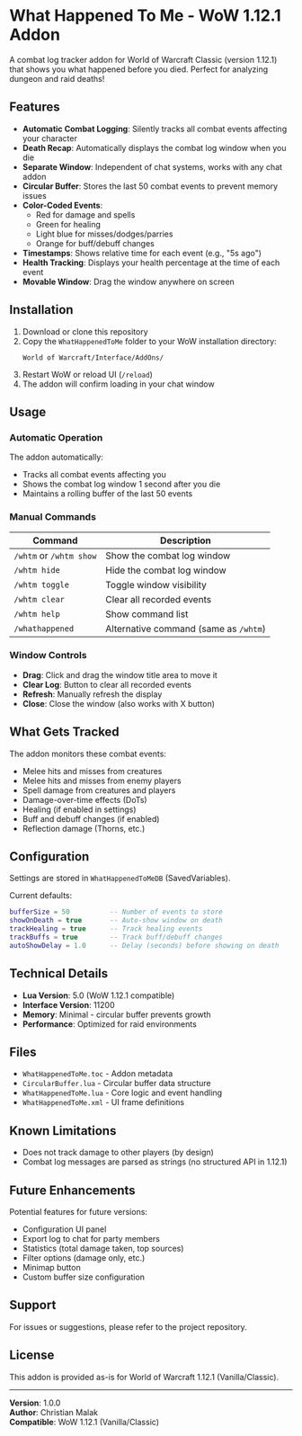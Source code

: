 # What Happened To Me - WoW 1.12.1 Addon

A combat log tracker addon for World of Warcraft Classic (version 1.12.1) that shows you what happened before you died. Perfect for analyzing dungeon and raid deaths!

## Features

- **Automatic Combat Logging**: Silently tracks all combat events affecting your character
- **Death Recap**: Automatically displays the combat log window when you die
- **Separate Window**: Independent of chat systems, works with any chat addon
- **Circular Buffer**: Stores the last 50 combat events to prevent memory issues
- **Color-Coded Events**: 
  - Red for damage and spells
  - Green for healing
  - Light blue for misses/dodges/parries
  - Orange for buff/debuff changes
- **Timestamps**: Shows relative time for each event (e.g., "5s ago")
- **Health Tracking**: Displays your health percentage at the time of each event
- **Movable Window**: Drag the window anywhere on screen

## Installation

1. Download or clone this repository
2. Copy the `WhatHappenedToMe` folder to your WoW installation directory:
   ```
   World of Warcraft/Interface/AddOns/
   ```
3. Restart WoW or reload UI (`/reload`)
4. The addon will confirm loading in your chat window

## Usage

### Automatic Operation
The addon automatically:
- Tracks all combat events affecting you
- Shows the combat log window 1 second after you die
- Maintains a rolling buffer of the last 50 events

### Manual Commands

| Command | Description |
|---------|-------------|
| `/whtm` or `/whtm show` | Show the combat log window |
| `/whtm hide` | Hide the combat log window |
| `/whtm toggle` | Toggle window visibility |
| `/whtm clear` | Clear all recorded events |
| `/whtm help` | Show command list |
| `/whathappened` | Alternative command (same as `/whtm`) |

### Window Controls
- **Drag**: Click and drag the window title area to move it
- **Clear Log**: Button to clear all recorded events
- **Refresh**: Manually refresh the display
- **Close**: Close the window (also works with X button)

## What Gets Tracked

The addon monitors these combat events:
- Melee hits and misses from creatures
- Melee hits and misses from enemy players
- Spell damage from creatures and players
- Damage-over-time effects (DoTs)
- Healing (if enabled in settings)
- Buff and debuff changes (if enabled)
- Reflection damage (Thorns, etc.)

## Configuration

Settings are stored in `WhatHappenedToMeDB` (SavedVariables).

Current defaults:
```lua
bufferSize = 50          -- Number of events to store
showOnDeath = true       -- Auto-show window on death
trackHealing = true      -- Track healing events
trackBuffs = true        -- Track buff/debuff changes
autoShowDelay = 1.0      -- Delay (seconds) before showing on death
```

## Technical Details

- **Lua Version**: 5.0 (WoW 1.12.1 compatible)
- **Interface Version**: 11200
- **Memory**: Minimal - circular buffer prevents growth
- **Performance**: Optimized for raid environments

## Files

- `WhatHappenedToMe.toc` - Addon metadata
- `CircularBuffer.lua` - Circular buffer data structure
- `WhatHappenedToMe.lua` - Core logic and event handling
- `WhatHappenedToMe.xml` - UI frame definitions

## Known Limitations

- Does not track damage to other players (by design)
- Combat log messages are parsed as strings (no structured API in 1.12.1)

## Future Enhancements

Potential features for future versions:
- Configuration UI panel
- Export log to chat for party members
- Statistics (total damage taken, top sources)
- Filter options (damage only, etc.)
- Minimap button
- Custom buffer size configuration

## Support

For issues or suggestions, please refer to the project repository.

## License

This addon is provided as-is for World of Warcraft 1.12.1 (Vanilla/Classic).

---

**Version**: 1.0.0  
**Author**: Christian Malak  
**Compatible**: WoW 1.12.1 (Vanilla/Classic)